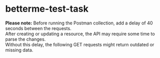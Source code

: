 # betterme-test-task
**Please note:** Before running the Postman collection, add a delay of 40 seconds between the requests.  
After creating or updating a resource, the API may require some time to parse the changes.  
Without this delay, the following GET requests might return outdated or missing data.  
